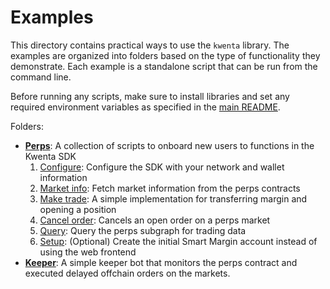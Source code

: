 # Examples

This directory contains practical ways to use the `kwenta` library. The examples are organized into folders based on the type of functionality they demonstrate. Each example is a standalone script that can be run from the command line.

Before running any scripts, make sure to install libraries and set any required environment variables as specified in the [main README](../README.md#development).

Folders:
- [**Perps**](./perps): A collection of scripts to onboard new users to functions in the Kwenta SDK
  1. [Configure](./perps/01_configure.py): Configure the SDK with your network and wallet information
  2. [Market info](./perps/02_market_info.py): Fetch market information from the perps contracts
  3. [Make trade](./perps/03_make_trade.py): A simple implementation for transferring margin and opening a position
  4. [Cancel order]((./perps/04_cancel_order.py)): Cancels an open order on a perps market
  5. [Query](./perps/05_queries.py): Query the perps subgraph for trading data
  6. [Setup](./perps/99_setup_sm_account.py): (Optional) Create the initial Smart Margin account instead of using the web frontend
- [**Keeper**](./keeper/order_keeper.py): A simple keeper bot that monitors the perps contract and executed delayed offchain orders on the markets.
